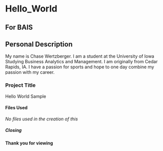 # Hello_World
## For BAIS
## Personal Description
My name is Chase Wertzberger. I am a student at the University of Iowa Studying Business Analytics and Management.
I am originally from Cedar Rapids, IA. I have a passion for sports and hope to one day combine my passion with my career.
### Project Title
Hello World Sample
#### Files Used
*No files used in the creation of this*
##### Closing
**Thank you for viewing**
